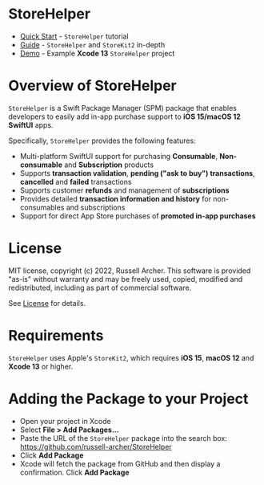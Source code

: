# StoreHelper

- [Quick Start](https://github.com/russell-archer/StoreHelper/blob/main/Documentation/quickstart.md) - `StoreHelper` tutorial 
- [Guide](https://github.com/russell-archer/StoreHelper/blob/main/Documentation/guide.md) - `StoreHelper` and `StoreKit2` in-depth
- [Demo](https://github.com/russell-archer/StoreHelperDemo) - Example **Xcode 13** `StoreHelper` project

# Overview of StoreHelper

`StoreHelper` is a Swift Package Manager (SPM) package that enables developers to 
easily add in-app purchase support to **iOS 15/macOS 12 SwiftUI** apps.

Specifically, `StoreHelper` provides the following features:

- Multi-platform SwiftUI support for purchasing **Consumable**, **Non-consumable** and **Subscription** products
- Supports **transaction validation**, **pending ("ask to buy") transactions**, **cancelled** and **failed** transactions
- Supports customer **refunds** and management of **subscriptions**
- Provides detailed **transaction information and history** for non-consumables and subscriptions
- Support for direct App Store purchases of **promoted in-app purchases**

# License

MIT license, copyright (c) 2022, Russell Archer. This software is provided "as-is" 
without warranty and may be freely used, copied, modified and redistributed, including 
as part of commercial software. 

See [License](https://github.com/russell-archer/StoreHelper/blob/main/LICENSE.md) for details.

# Requirements

`StoreHelper` uses Apple's `StoreKit2`, which requires **iOS 15**, **macOS 12** and **Xcode 13** or higher.

# Adding the Package to your Project

- Open your project in Xcode
- Select **File > Add Packages...**
- Paste the URL of the `StoreHelper` package into the search box: https://github.com/russell-archer/StoreHelper
- Click **Add Package**
- Xcode will fetch the package from GitHub and then display a confirmation. Click **Add Package**
